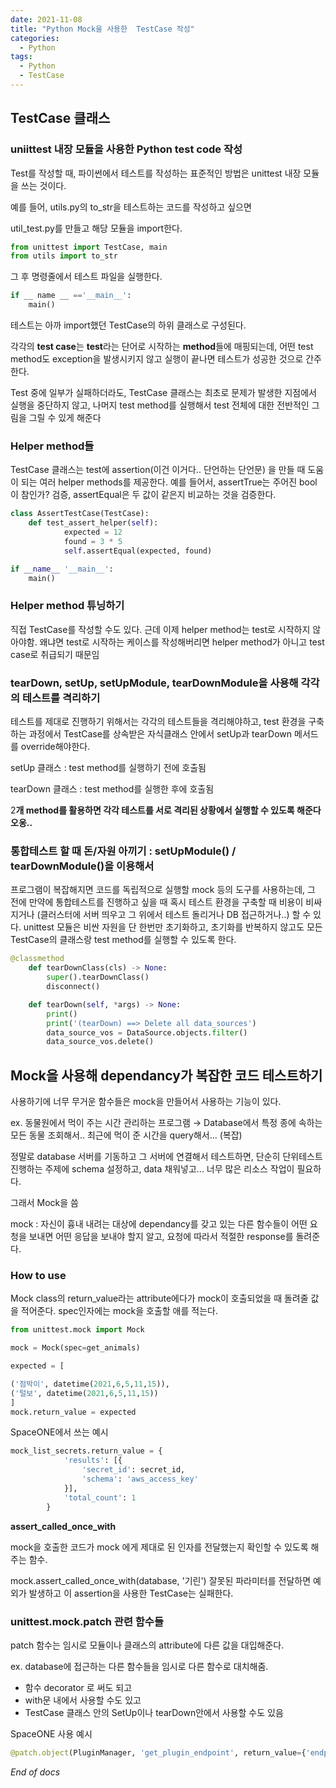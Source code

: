 ```yaml
---
date: 2021-11-08
title: "Python Mock을 사용한  TestCase 작성"
categories: 
  - Python
tags:
  - Python
  - TestCase
---
```


## TestCase 클래스

### uniittest 내장 모듈을 사용한 Python test code 작성

Test를 작성할 때, 파이썬에서 테스트를 작성하는 표준적인 방법은 unittest 내장 모듈을 쓰는 것이다.

예를 들어, utils.py의 to_str을 테스트하는 코드를 작성하고 싶으면

util_test.py를 만들고 해당 모듈을 import한다. 

```python
from unittest import TestCase, main
from utils import to_str
```

그 후 명령줄에서 테스트 파일을 실행한다. 

```python
if __ name __ =='__main__':
	main() 
```

테스트는 아까 import했던 TestCase의 하위 클래스로 구성된다. 

각각의 **test case**는 **test**라는 단어로 시작하는 **method**들에 매핑되는데, 어떤 test method도 exception을 발생시키지 않고 실행이 끝나면 테스트가 성공한 것으로 간주한다.

Test 중에 일부가 실패하더라도, TestCase 클래스는 최초로 문제가 발생한 지점에서 실행을 중단하지 않고, 나머지 test method를 실행해서 test 전체에 대한 전반적인 그림을 그릴 수 있게 해준다

### Helper method들

TestCase 클래스는 test에 assertion(이건 이거다.. 단언하는 단언문) 을 만들 때 도움이 되는 여러 helper methods를 제공한다. 예를 들어서, assertTrue는 주어진 bool 이 참인가? 검증, assertEqual은 두 값이 같은지 비교하는 것을 검증한다. 

```python
class AssertTestCase(TestCase):
	def test_assert_helper(self):
			expected = 12
			found = 3 * 5
			self.assertEqual(expected, found)

if __name__ '__main__':
	main()
```

### Helper method 튜닝하기

직접 TestCase를  작성할 수도 있다. 근데 이제 helper method는 test로 시작하지 않아야함. 왜냐면 test로 시작하는 케이스를 작성해버리면 helper method가 아니고 test case로 취급되기 때문임

### tearDown, setUp, setUpModule, tearDownModule을 사용해 각각의 테스트를 격리하기

테스트를 제대로 진행하기 위해서는 각각의 테스트들을 격리해야하고, test 환경을 구축하는 과정에서 TestCase를 상속받은 자식클래스 안에서 setUp과 tearDown 메서드를 override해야한다.

setUp 클래스 : test method를 실행하기 전에 호출됨

tearDown 클래스 : test method를 실행한 후에 호출됨

2**개 method를 활용하면 각각 테스트를 서로 격리된 상황에서 실행할 수 있도록 해준다 오옹..**

### 통합테스트 할 때 돈/자원 아끼기 : setUpModule() / tearDownModule()을 이용해서

프로그램이 복잡해지면 코드를 독립적으로 실행할 mock 등의 도구를 사용하는데, 그 전에 만약에 통합테스트를 진행하고 싶을 때 혹시 테스트 환경을 구축할 때 비용이 비싸지거나 (클러스터에 서버 띄우고 그 위에서 테스트 돌리거나 DB 접근하거나..) 할 수 있다. unittest 모듈은 비싼 자원을 단 한번만 초기화하고, 초기화를 반복하지 않고도 모든 TestCase의 클래스랑 test method를 실행할 수 있도록 한다. 

```python
@classmethod
    def tearDownClass(cls) -> None:
        super().tearDownClass()
        disconnect()

    def tearDown(self, *args) -> None:
        print()
        print('(tearDown) ==> Delete all data_sources')
        data_source_vos = DataSource.objects.filter()
        data_source_vos.delete()
```

## Mock을 사용해 dependancy가 복잡한 코드 테스트하기

사용하기에 너무 무거운 함수들은 mock을 만들어서 사용하는 기능이 있다. 

ex. 동물원에서 먹이 주는 시간 관리하는 프로그램 → Database에서 특정 종에 속하는 모든 동물 조회해서.. 최근에 먹이 준 시간을 query해서... (복잡)

정말로 database 서버를 기동하고 그 서버에 연결해서 테스트하면, 단순히 단위테스트 진행하는 주제에 schema 설정하고, data 채워넣고... 너무 많은 리소스 작업이 필요하다.

그래서 Mock을 씀

mock : 자신이 흉내 내려는 대상에 dependancy를 갖고 있는 다른 함수들이 어떤 요청을 보내면 어떤 응답을 보내야 할지 알고, 요청에 따라서 적절한 response를 돌려준다. 

### How to use

Mock class의 return_value라는 attribute에다가  mock이 호출되었을 때 돌려줄 값을 적어준다. spec인자에는 mock을 호출할 애를 적는다.

```python
from unittest.mock import Mock

mock = Mock(spec=get_animals)

expected = [

('점박이', datetime(2021,6,5,11,15)),
('털보', datetime(2021,6,5,11,15))
]
mock.return_value = expected
```

SpaceONE에서 쓰는 예시

```python
mock_list_secrets.return_value = {
            'results': [{
                'secret_id': secret_id,
                'schema': 'aws_access_key'
            }],
            'total_count': 1
        }
```

**assert_called_once_with**

mock을 호출한 코드가 mock 에게 제대로 된 인자를 전달했는지 확인할 수 있도록 해주는 함수.

mock.assert_called_once_with(database, '기린') 잘못된 파라미터를 전달하면 예외가 발생하고 이 assertion을 사용한 TestCase는 실패한다. 

### unittest.mock.patch 관련 함수들

patch 함수는 임시로 모듈이나 클래스의 attribute에 다른 값을 대입해준다.

ex. database에 접근하는 다른 함수들을 임시로 다른 함수로 대치해줌. 

- 함수 decorator 로 써도 되고
- with문 내에서 사용할 수도 있고
- TestCase 클래스 안의 SetUp이나 tearDown안에서 사용할 수도 있음

SpaceONE 사용 예시

```python
@patch.object(PluginManager, 'get_plugin_endpoint', return_value={'endpoint': 'grpc://plugin.spaceone.dev:50051', 'updated_version': '1.2'})
```

_End of docs_